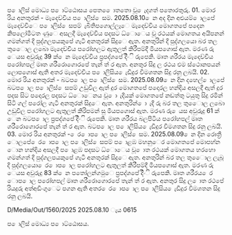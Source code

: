 ප ොලිස් මොධ්‍ය ප ොට්ඨොසය පෙත ෙොතතො වූ ෙැදගත් පතොරතුරු. 01. මොර රිය අනතුරක් - මැදෙච්චිය ප ොලිස් ෙසම. 2025.08.10 ෙන අද දින අළුයම් ොලපේ මැදෙච්චිෙ ප ොලිස් ෙසපම් ැබිතිපගොල්ලෑෙ මැදෙච්චිය මොගතපේ පදෙන කිපලෝමීටත ණුෙ අසලදී මැදෙච්චිය පදසට ධ්‍ොෙය වූ රථයක් මොගතය අයිපනන් ගමන්ගත් දි පුද්ගලපයකුපේ ගැටී අනතුරක් සිදුෙ ඇත. අනතුරින් දි පුද්ගලයො බර තල තුෙොල ලබො මැදෙච්චිය පරෝහලට ඇතුලත් කිරීපම්දී මියපගොස් ඇත. මරණ රු ෙයස අවුරුදු 39 ක් ෙන මැදෙච්චිය ප්‍රපද්ශපේ දිිංි රුපෙකි. මෘත ශරීරය මැදෙච්චිය පරෝහපල් මෘත ශරීරොගොරපේ තැන් ත් ර ඇත. අනතුර සිදු ල රථය එම ස්ථොනපයන් ලොපගොස් ඇති අතර මැදෙච්චිය ප ොලිසිය ෙැඩිදුර විමශතන සිදු රනු ලබයි. 02. මොර රිය අනතුරක් - බටප ොල ප ොලිස් ෙසම. 2025.08.09 ෙන දින දහෙල් ොලපේ බටප ොල ප ොලිස් ෙසපම් උඩුවිල ඇත් දුර මොගතපේ පදොරල හන්දිය අසලදී ඇත් දුර පදස සිට පදොරල පදසට ධ්‍ොෙනය වූ ො ැදියක් මොගතපේ නඩත්තු ටයුතු සිදු රමින් සිටි ගල් පරෝල ගැටී අනතුරක් සිදුෙ ඇත. අනතුරින් ො ැදි රු බර තල තුෙොල ලබො උඩුවිල පරෝහලට ඇතුලත් කිරිපමන් සු මියපගොස් ඇත. මරණ රු ෙයස අවුරුදු 61 ක් ෙන බටප ොල ප්‍රපද්ශපේ දිිංි රුපෙකි. මෘත ශරීරය බලපිටිය පරෝහපල් මෘත ශරීරොගොරපේ තැන් ත් ර ඇත. බටප ොල ප ොලිසිය ෙැඩිදුර විමශතන සිදු රනු ලබයි. 03. මොර රිය අනතුරක් - ෙර ොප ොල ප ොලිස් ෙසම. 2025.08.09 ෙන දින රොත්‍රී ොලපේ ෙර ොප ොල ප ොලිස් ෙසපම් ප ොළඹ මහනුෙර මොගතපේ මොපහ්න ොන හන්දිය අසලදී ප ොළඹ පදසට ධ්‍ොෙය වූ ොත රථයක් මොගතය හරහො ගමන්ගත් දි පුද්ගලපයකුපේ ගැටී අනතුරක් සිදුෙ ඇත. අනතුරින් බර තල තුෙොල ලැබූ දි පුද්ගලයො ෙර ොප ොල පරෝහලට ඇතුලත් කිරීපම්දී මියපගොස් ඇත. මරණ රු ෙයස අවුරුදු 83 ක් ෙන පතෝලන්ගමුෙ ප්‍රපද්ශපේ දිිංි රුපෙකි. මෘත ශරීරය ෙර ොප ොල පරෝහපල් මෘත ශරීරොගොරපේ තැන් ත් ර ඇත. අනතුර සිදු ල ොත රථපේ රියදුරු අත්අඩිංගුෙට පගන ඇති අතර ෙර ොප ොල ප ොලිසිය ෙැඩිදුර විමශතන සිදු රනු ලබයි.

D/Media/Out/1560/2025 2025.08.10 ැය 0615

ප ොලිස් මොධ්‍ය ප ොට්ඨොසය.